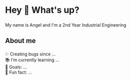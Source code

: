 <h1 align="left">Hey 👋 What's up?</h1>

###

<p align="left">My name is Angel and I'm a 2nd Year Industrial Engineering </p>

###

<h2 align="left">About me</h2>

###

<p align="left">✨ Creating bugs since ...<br>📚 I'm currently learning ...<br>🎯 Goals: ...<br>🎲 Fun fact: ...</p>

###





